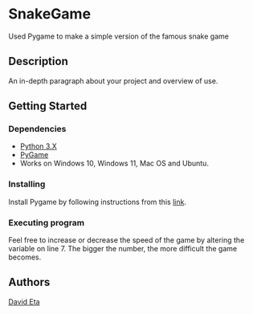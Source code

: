 # SnakeGame
Used Pygame to make a simple version of the famous snake game

## Description

An in-depth paragraph about your project and overview of use.

## Getting Started

### Dependencies

* [Python 3.X](https://www.python.org/downloads/)
* [PyGame](https://www.pygame.org/wiki/GettingStarted)
* Works on Windows 10, Windows 11, Mac OS and Ubuntu.

### Installing

Install Pygame by following instructions from this [link](https://www.pygame.org/wiki/GettingStarted).

### Executing program

Feel free to increase or decrease the speed of the game by altering the variable on line 7. The bigger the number, the more difficult the game becomes.

## Authors

[David Eta](https://github.com/david-eta/)
